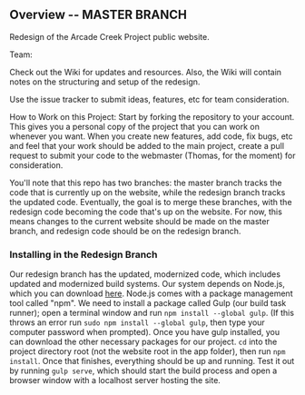 

## Overview -- MASTER BRANCH

Redesign of the Arcade Creek Project public website.

Team:

Check out the Wiki for updates and resources. Also, the Wiki will contain notes on the structuring and setup of the redesign.

Use the issue tracker to submit ideas, features, etc for team consideration.

How to Work on this Project: 
Start by forking the repository to your account. This gives you a personal copy of the project that you can work on whenever you want. When you create new features, add code, fix bugs, etc and feel that your work should be added to the main project, create a pull request to submit your code to the webmaster (Thomas, for the moment) for consideration. 

You'll note that this repo has two branches: the master branch tracks the code that is currently up on the website, while the redesign branch tracks the updated code. Eventually, the goal is to merge these branches, with the redesign code becoming the code that's up on the website. For now, this means changes to the current website should be made on the master branch, and redesign code should be on the redesign branch. 

### Installing in the Redesign Branch
Our redesign branch has the updated, modernized code, which includes updated and modernized build systems. Our system depends on Node.js, which you can download [here](https://nodejs.org/). Node.js comes with a package management tool called "npm". We need to install a package called Gulp (our build task runner); open a terminal window and run `npm install --global gulp`. (If this throws an error run `sudo npm install --global gulp`, then type your computer password when prompted). Once you have gulp installed, you can download the other necessary packages for our project. `cd` into the project directory root (not the website root in the app folder), then run `npm install`. Once that finishes, everything should be up and running. Test it out by running `gulp serve`, which should start the build process and open a browser window with a localhost server hosting the site.
